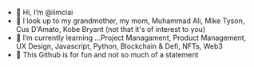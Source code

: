 - 👋 Hi, I’m @limclai
- 👀 I look up to my grandmother, my mom, Muhammad Ali, Mike Tyson, Cus D'Amato, Kobe Bryant (not that it's of interest to you)
- 🌱 I’m currently learning ...Project Managament, Product Management, UX Design, Javascript, Python, Blockchain & Defi, NFTs, Web3
- 💞️ This Github is for fun and not so much of a statement

<!---
limclai/limclai is a ✨ special ✨ repository because its `README.md` (this file) appears on your GitHub profile.
You can click the Preview link to take a look at your changes.
--->
